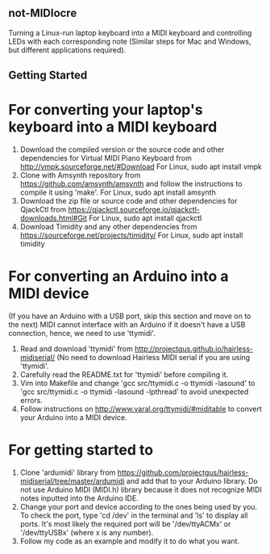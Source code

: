 ## not-MIDIocre
Turning a Linux-run laptop keyboard into a MIDI keyboard and controlling LEDs with each corresponding note (Similar steps for Mac and Windows, but different applications required).

## Getting Started
# For converting your laptop's keyboard into a MIDI keyboard
1) Download the compiled version or the source code and other dependencies for Virtual MIDI Piano Keyboard from http://vmpk.sourceforge.net/#Download
For Linux, sudo apt install vmpk
2) Clone with Amsynth repository from https://github.com/amsynth/amsynth and follow the instructions to compile it using 'make'.
For Linux, sudo apt install amsynth
3) Download the zip file or source code and other dependencies for QjackCtl from https://qjackctl.sourceforge.io/qjackctl-downloads.html#Git
For Linux, sudo apt install qjackctl
4) Download Timidity and any other dependencies from https://sourceforge.net/projects/timidity/
For Linux, sudo apt install timidity

# For converting an Arduino into a MIDI device
(If you have an Arduino with a USB port, skip this section and move on to the next) MIDI cannot interface with an Arduino if it doesn't have a USB connection, hence, we need to use 'ttymidi'.
1) Read and download 'ttymidi' from http://projectgus.github.io/hairless-midiserial/ (No need to download Hairless MIDI serial if you are using 'ttymidi'.
2) Carefully read the README.txt for 'ttymidi' before compiling it.
3) Vim into Makefile and change 'gcc src/ttymidi.c -o ttymidi -lasound' to 'gcc src/ttymidi.c -o ttymidi -lasound -lpthread' to avoid unexpected errors.
4) Follow instructions on http://www.varal.org/ttymidi/#miditable to convert your Arduino into a MIDI device.

# For getting started to 
1) Clone 'ardumidi' library from https://github.com/projectgus/hairless-midiserial/tree/master/ardumidi and add that to your Arduino library.
Do not use Arduino MIDI (MIDI.h) library because it does not recognize MIDI notes inputted into the Arduino IDE.
2) Change your port and device according to the ones being used by you.
To check the port, type 'cd /dev' in the terminal and 'ls' to display all ports. It's most likely the required port will be '/dev/ttyACMx' or '/dev/ttyUSBx' (where x is any number).
3) Follow my code as an example and modify it to do what you want.
